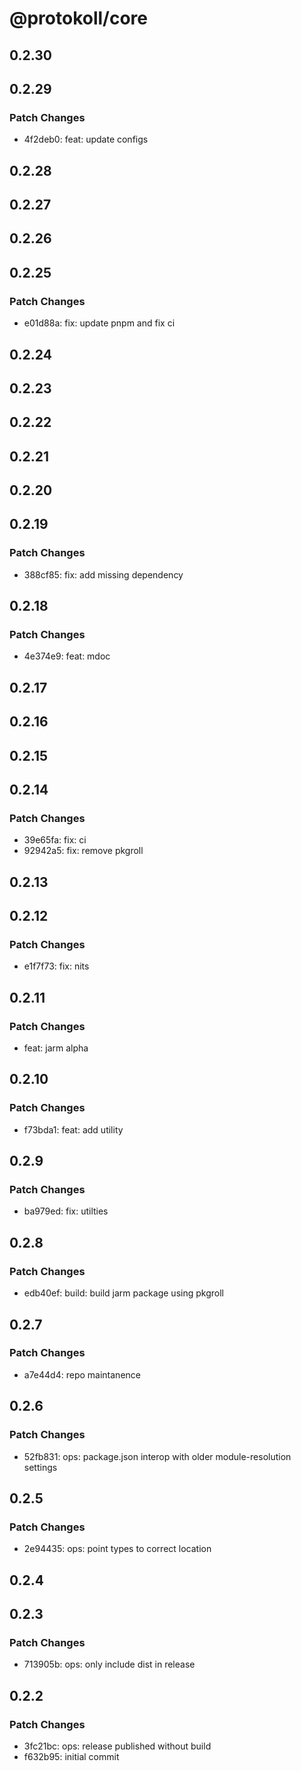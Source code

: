 # @protokoll/core

## 0.2.30

## 0.2.29

### Patch Changes

- 4f2deb0: feat: update configs

## 0.2.28

## 0.2.27

## 0.2.26

## 0.2.25

### Patch Changes

- e01d88a: fix: update pnpm and fix ci

## 0.2.24

## 0.2.23

## 0.2.22

## 0.2.21

## 0.2.20

## 0.2.19

### Patch Changes

- 388cf85: fix: add missing dependency

## 0.2.18

### Patch Changes

- 4e374e9: feat: mdoc

## 0.2.17

## 0.2.16

## 0.2.15

## 0.2.14

### Patch Changes

- 39e65fa: fix: ci
- 92942a5: fix: remove pkgroll

## 0.2.13

## 0.2.12

### Patch Changes

- e1f7f73: fix: nits

## 0.2.11

### Patch Changes

- feat: jarm alpha

## 0.2.10

### Patch Changes

- f73bda1: feat: add utility

## 0.2.9

### Patch Changes

- ba979ed: fix: utilties

## 0.2.8

### Patch Changes

- edb40ef: build: build jarm package using pkgroll

## 0.2.7

### Patch Changes

- a7e44d4: repo maintanence

## 0.2.6

### Patch Changes

- 52fb831: ops: package.json interop with older module-resolution settings

## 0.2.5

### Patch Changes

- 2e94435: ops: point types to correct location

## 0.2.4

## 0.2.3

### Patch Changes

- 713905b: ops: only include dist in release

## 0.2.2

### Patch Changes

- 3fc21bc: ops: release published without build
- f632b95: initial commit
